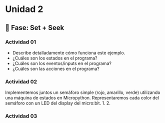 # Unidad 2

## 🔎 Fase: Set + Seek

### Actividad 01
* Describe detalladamente cómo funciona este ejemplo.
* ¿Cuáles son los estados en el programa?
* ¿Cuáles son los eventos/inputs en el programa?
* ¿Cuáles son las acciones en el programa?

### Actividad 02
Implementemos juntos un semáforo simple (rojo, amarillo, verde) utilizando una máquina de estados en Micropython. Representaremos cada color del semáforo con un LED del display del micro:bit.
1.
2.
### Actividad 03
